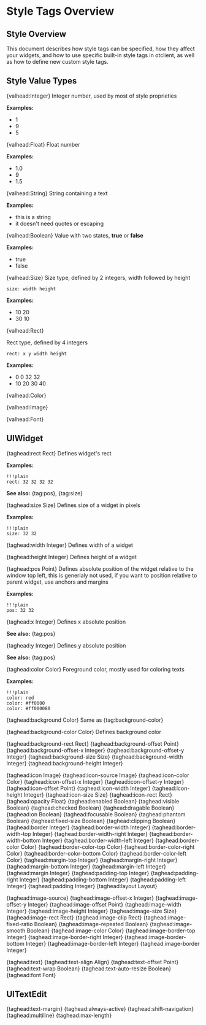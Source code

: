 # Style Tags Overview

## Style Overview
This document describes how style tags can be specified, how they affect your
widgets, and how to use specific built-in style tags in otclient, as well
as how to define new custom style tags.

## Style Value Types

{valhead:Integer}
Integer number, used by most of style proprieties

**Examples:**

* 1
* 9
* 5

{valhead:Float}
Float number

**Examples:**

* 1.0
* 9
* 1.5

{valhead:String}
String containing a text


**Examples:**

* this is a string
* it doesn't need quotes or escaping

{valhead:Boolean}
Value with two states, **true** or **false**

**Examples:**

* true
* false

{valhead:Size}
Size type, defined by 2 integers, width followed by height

    size: width height


**Examples:**

* 10 20
* 30 10

{valhead:Rect}

Rect type, defined by 4 integers

    rect: x y width height

**Examples:**

* 0 0 32 32
* 10 20 30 40

{valhead:Color}

{valhead:Image}

{valhead:Font}


## UIWidget

{taghead:rect Rect}
Defines widget's rect

**Examples:**

    !!!plain
    rect: 32 32 32 32

**See also:** {tag:pos}, {tag:size}

{taghead:size Size}
Defines size of a widget in pixels

**Examples:**

    !!!plain
    size: 32 32

{taghead:width Integer}
Defines width of a widget

{taghead:height Integer}
Defines height of a widget

{taghead:pos Point}
Defines absolute position of the widget relative to the window top left, this is generialy not used,
if you want to position relative to parent widget, use anchors and margins


**Examples:**

    !!!plain
    pos: 32 32

{taghead:x Integer}
Defines x absolute position

**See also:** {tag:pos}

{taghead:y Integer}
Defines y absolute position

**See also:** {tag:pos}


{taghead:color Color}
Foreground color, mostly used for coloring texts

**Examples:**

    !!!plain
    color: red
    color: #ff0000
    color: #ff000080

{taghead:background Color}
Same as {tag:background-color}

{taghead:background-color Color}
Defines background color


{taghead:background-rect Rect}
{taghead:background-offset Point}
{taghead:background-offset-x Integer}
{taghead:background-offset-y Integer}
{taghead:background-size Size}
{taghead:background-width Integer}
{taghead:background-height Integer}


{taghead:icon Image}
{taghead:icon-source Image}
{taghead:icon-color Color}
{taghead:icon-offset-x Integer}
{taghead:icon-offset-y Integer}
{taghead:icon-offset Point}
{taghead:icon-width Integer}
{taghead:icon-height Integer}
{taghead:icon-size Size}
{taghead:icon-rect Rect}
{taghead:opacity Float}
{taghead:enabled Boolean}
{taghead:visible Boolean}
{taghead:checked Boolean}
{taghead:dragable Boolean}
{taghead:on Boolean}
{taghead:focusable Boolean}
{taghead:phantom Boolean}
{taghead:fixed-size Boolean}
{taghead:clipping Boolean}
{taghead:border Integer}
{taghead:border-width Integer}
{taghead:border-width-top Integer}
{taghead:border-width-right Integer}
{taghead:border-width-bottom Integer}
{taghead:border-width-left Integer}
{taghead:border-color Color}
{taghead:border-color-top Color}
{taghead:border-color-right Color}
{taghead:border-color-bottom Color}
{taghead:border-color-left Color}
{taghead:margin-top Integer}
{taghead:margin-right Integer}
{taghead:margin-bottom Integer}
{taghead:margin-left Integer}
{taghead:margin Integer}
{taghead:padding-top Integer}
{taghead:padding-right Integer}
{taghead:padding-bottom Integer}
{taghead:padding-left Integer}
{taghead:padding Integer}
{taghead:layout Layout}

{taghead:image-source}
{taghead:image-offset-x Integer}
{taghead:image-offset-y Integer}
{taghead:image-offset Point}
{taghead:image-width Integer}
{taghead:image-height Integer}
{taghead:image-size Size}
{taghead:image-rect Rect}
{taghead:image-clip Rect}
{taghead:image-fixed-ratio Boolean}
{taghead:image-repeated Boolean}
{taghead:image-smooth Boolean}
{taghead:image-color Color}
{taghead:image-border-top Integer}
{taghead:image-border-right Integer}
{taghead:image-border-bottom Integer}
{taghead:image-border-left Integer}
{taghead:image-border Integer}

{taghead:text}
{taghead:text-align Align}
{taghead:text-offset Point}
{taghead:text-wrap Boolean}
{taghead:text-auto-resize Boolean}
{taghead:font Font}

## UITextEdit
{taghead:text-margin}
{taghead:always-active}
{taghead:shift-navigation}
{taghead:multiline}
{taghead:max-length}

